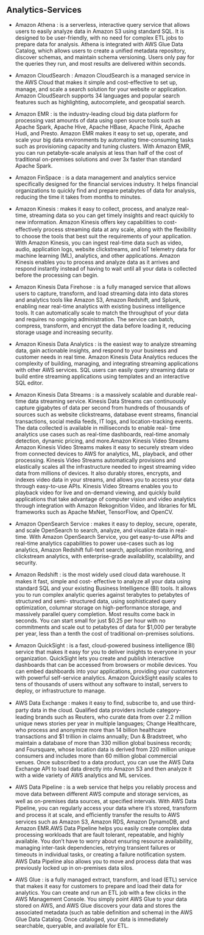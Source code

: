 ## Analytics-Services

- Amazon Athena : is a serverless, interactive query service that allows users to easily analyze data in Amazon S3 using standard SQL. It is designed to be user-friendly, with no need for complex ETL jobs to prepare data for analysis. Athena is integrated with AWS Glue Data Catalog, which allows users to create a unified metadata repository, discover schemas, and maintain schema versioning. Users only pay for the queries they run, and most results are delivered within seconds.

- Amazon CloudSearch : Amazon CloudSearch is a managed service in the AWS Cloud that makes it simple and cost-eﬀective
to set up, manage, and scale a search solution for your website or application. Amazon CloudSearch
supports 34 languages and popular search features such as highlighting, autocomplete, and geospatial
search.

- Amazon EMR : is the industry-leading cloud big data platform for processing vast amounts of data
using open source tools such as Apache Spark, Apache Hive, Apache HBase, Apache Flink, Apache Hudi,
and Presto. Amazon EMR makes it easy to set up, operate, and scale your big data environments by
automating time-consuming tasks such as provisioning capacity and tuning clusters. With Amazon EMR,
you can run petabyte-scale analysis at less than half of the cost of traditional on-premises solutions and
over 3x faster than standard Apache Spark.

- Amazon FinSpace :  is a data management and analytics service specifically designed for the financial services industry. It helps financial organizations to quickly find and prepare petabytes of data for analysis, reducing the time it takes from months to minutes. 

- Amazon Kinesis : makes it easy to collect, process, and analyze real-time, streaming data so you can get
timely insights and react quickly to new information. Amazon Kinesis oﬀers key capabilities to cost-
eﬀectively process streaming data at any scale, along with the ﬂexibility to choose the tools that best
suit the requirements of your application. With Amazon Kinesis, you can ingest real-time data such as
video, audio, application logs, website clickstreams, and IoT telemetry data for machine learning (ML),
analytics, and other applications. Amazon Kinesis enables you to process and analyze data as it arrives
and respond instantly instead of having to wait until all your data is collected before the processing can
begin.

- Amazon Kinesis Data Firehose :  is a fully managed service that allows users to capture, transform, and load streaming data into data stores and analytics tools like Amazon S3, Amazon Redshift, and Splunk, enabling near real-time analytics with existing business intelligence tools. It can automatically scale to match the throughput of your data and requires no ongoing administration. The service can batch, compress, transform, and encrypt the data before loading it, reducing storage usage and increasing security.

- Amazon Kinesis Data Analytics : is the easiest way to analyze streaming data, gain actionable insights,
and respond to your business and customer needs in real time. Amazon Kinesis Data Analytics reduces
the complexity of building, managing, and integrating streaming applications with other AWS services.
SQL users can easily query streaming data or build entire streaming applications using templates and an
interactive SQL editor.

- Amazon Kinesis Data Streams : is a massively scalable and durable real-time data streaming service.
Kinesis Data Streams can continuously capture gigabytes of data per second from hundreds of thousands
of sources such as website clickstreams, database event streams, ﬁnancial transactions, social media
feeds, IT logs, and location-tracking events. The data collected is available in milliseconds to enable real-
time analytics use cases such as real-time dashboards, real-time anomaly detection, dynamic pricing, and
more.Amazon Kinesis Video Streams Amazon Kinesis Video Streams makes it easy to securely stream video from connected devices to AWS
for analytics, ML, playback, and other processing. Kinesis Video Streams automatically provisions and
elastically scales all the infrastructure needed to ingest streaming video data from millions of devices. It
also durably stores, encrypts, and indexes video data in your streams, and allows you to access your data
through easy-to-use APIs. Kinesis Video Streams enables you to playback video for live and on-demand
viewing, and quickly build applications that take advantage of computer vision and video analytics
through integration with Amazon Rekognition Video, and libraries for ML frameworks such as Apache
MxNet, TensorFlow, and OpenCV.

- Amazon OpenSearch Service : makes it easy to deploy, secure, operate, and scale
OpenSearch to search, analyze, and visualize data in real-time. With Amazon OpenSearch Service,
you get easy-to-use APIs and real-time analytics capabilities to power use-cases such as log analytics,
Amazon Redshift full-text search, application monitoring, and clickstream analytics, with enterprise-grade availability,
scalability, and security. 

- Amazon Redshift : is the most widely used cloud data warehouse. It makes it fast, simple and cost-
eﬀective to analyze all your data using standard SQL and your existing Business Intelligence (BI) tools.
It allows you to run complex analytic queries against terabytes to petabytes of structured and semi-
structured data, using sophisticated query optimization, columnar storage on high-performance storage,
and massively parallel query completion. Most results come back in seconds. You can start small for just
$0.25 per hour with no commitments and scale out to petabytes of data for $1,000 per terabyte per
year, less than a tenth the cost of traditional on-premises solutions.

- Amazon QuickSight : is a fast, cloud-powered business intelligence (BI) service that makes it easy for you
to deliver insights to everyone in your organization. QuickSight lets you create and publish interactive
dashboards that can be accessed from browsers or mobile devices. You can embed dashboards into your
applications, providing your customers with powerful self-service analytics. Amazon QuickSight easily
scales to tens of thousands of users without any software to install, servers to deploy, or infrastructure to
manage.

- AWS Data Exchange : makes it easy to ﬁnd, subscribe to, and use third-party data in the cloud. Qualiﬁed
data providers include category-leading brands such as Reuters, who curate data from over 2.2 million
unique news stories per year in multiple languages; Change Healthcare, who process and anonymize
more than 14 billion healthcare transactions and $1 trillion in claims annually; Dun & Bradstreet, who
maintain a database of more than 330 million global business records; and Foursquare, whose location
data is derived from 220 million unique consumers and includes more than 60 million global commercial
venues. Once subscribed to a data product, you can use the AWS Data Exchange API to load data directly into
Amazon S3 and then analyze it with a wide variety of AWS analytics and ML services.

- AWS Data Pipeline : is a web service that helps you reliably process and move data between diﬀerent
AWS compute and storage services, as well as on-premises data sources, at speciﬁed intervals. With AWS
Data Pipeline, you can regularly access your data where it’s stored, transform and process it at scale, and
eﬃciently transfer the results to AWS services such as Amazon S3, Amazon RDS,
Amazon DynamoDB, and Amazon EMR.AWS Data Pipeline helps you easily create complex data processing workloads that are fault tolerant,
repeatable, and highly available. You don’t have to worry about ensuring resource availability, managing
inter-task dependencies, retrying transient failures or timeouts in individual tasks, or creating a failure
notiﬁcation system. AWS Data Pipeline also allows you to move and process data that was previously
locked up in on-premises data silos.

- AWS Glue : is a fully managed extract, transform, and load (ETL) service that makes it easy for customers
to prepare and load their data for analytics. You can create and run an ETL job with a few clicks in the
AWS Management Console. You simply point AWS Glue to your data stored on AWS, and AWS Glue
discovers your data and stores the associated metadata (such as table deﬁnition and schema) in the AWS
Glue Data Catalog. Once cataloged, your data is immediately searchable, queryable, and available for
ETL.
